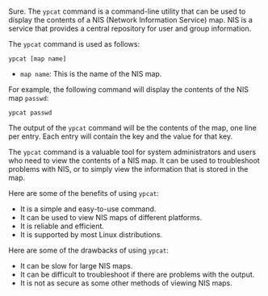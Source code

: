 # 

Sure. The `ypcat` command is a command-line utility that can be used to display the contents of a NIS (Network Information Service) map. NIS is a service that provides a central repository for user and group information.

The `ypcat` command is used as follows:

```
ypcat [map name]
```

* `map name`: This is the name of the NIS map.

For example, the following command will display the contents of the NIS map `passwd`:

```
ypcat passwd
```

The output of the `ypcat` command will be the contents of the map, one line per entry. Each entry will contain the key and the value for that key.

The `ypcat` command is a valuable tool for system administrators and users who need to view the contents of a NIS map. It can be used to troubleshoot problems with NIS, or to simply view the information that is stored in the map.

Here are some of the benefits of using `ypcat`:

* It is a simple and easy-to-use command.
* It can be used to view NIS maps of different platforms.
* It is reliable and efficient.
* It is supported by most Linux distributions.

Here are some of the drawbacks of using `ypcat`:

* It can be slow for large NIS maps.
* It can be difficult to troubleshoot if there are problems with the output.
* It is not as secure as some other methods of viewing NIS maps.
